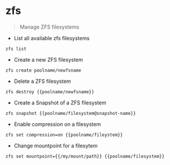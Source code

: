 # zfs

> Manage ZFS filesystems

- List all available zfs filesystems

`zfs list`

- Create a new ZFS filesystem

`zfs create poolname/newfsname`

- Delete a ZFS filesystem

`zfs destroy {{poolname/newfsname}}`

- Create a Snapshot of a ZFS filesystem

`zfs snapshot {{poolname/filesystem@snapshot-name}}`

- Enable compression on a filesystem

`zfs set compression=on {{poolname/fileystem}}`

- Change mountpoint for a filesytem

`zfs set mountpoint={{/my/mount/path}} {{poolname/filesystem}}`